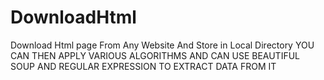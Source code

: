 # DownloadHtml
Download Html page From Any Website And Store in Local Directory
YOU CAN THEN APPLY VARIOUS ALGORITHMS AND CAN USE BEAUTIFUL SOUP AND REGULAR EXPRESSION TO EXTRACT DATA FROM IT
